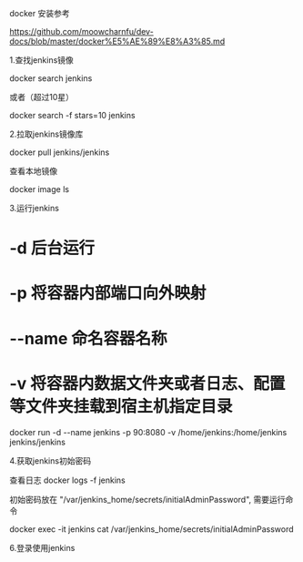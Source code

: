 docker 安装参考

https://github.com/moowcharnfu/dev-docs/blob/master/docker%E5%AE%89%E8%A3%85.md

1.查找jenkins镜像

docker search jenkins

或者（超过10星）

docker search -f stars=10 jenkins

2.拉取jenkins镜像库

docker pull jenkins/jenkins

查看本地镜像

docker image ls 

3.运行jenkins
# -d 后台运行
# -p 将容器内部端口向外映射
# --name 命名容器名称
# -v 将容器内数据文件夹或者日志、配置等文件夹挂载到宿主机指定目录
docker run -d --name jenkins -p 90:8080 -v /home/jenkins:/home/jenkins jenkins/jenkins

4.获取jenkins初始密码

查看日志
docker logs -f jenkins

初始密码放在 "/var/jenkins_home/secrets/initialAdminPassword", 需要运行命令 

docker exec -it jenkins cat /var/jenkins_home/secrets/initialAdminPassword

6.登录使用jenkins
